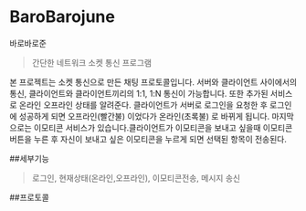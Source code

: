 # BaroBarojune
바로바로준

>간단한 네트워크 소켓 통신 프로그램

본 프로젝트는 소켓 통신으로 만든 채팅 프로토콜입니다. 서버와 클라이언트 사이에서의 통신, 클라이언트와 클라이언트끼리의 1:1, 1:N 통신이 가능합니다. 또한 추가된 서비스로 온라인 오프라인 상태를 알려준다. 클라이언트가 서버로 로그인을 요청한 후 로그인에 성공하게 되면 오프라인(빨간불) 이었다가 온라인(초록불) 로 바뀌게 됩니다. 마지막으로는 이모티콘 서비스가 있습니다.클라이언트가 이모티콘을 보내고 싶을때 이모티콘 버튼을 누른 후 자신이 보내고 싶은 이모티콘을 누르게 되면 선택된 항목이 전송된다.

##세부기능
> 로그인, 현재상태(온라인,오프라인), 이모티콘전송, 메시지 송신

##프로토콜

